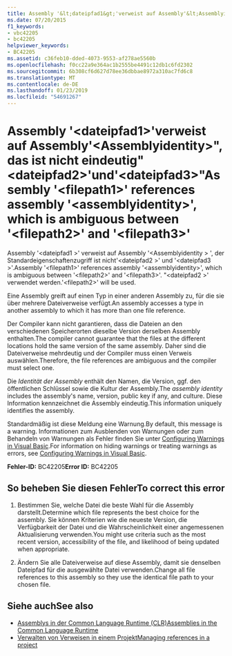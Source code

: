 ```yaml
---
title: Assembly '&lt;dateipfad1&gt;'verweist auf Assembly'&lt;Assemblyidentity&gt;", das ist nicht eindeutig"&lt;dateipfad2&gt;'und'&lt;dateipfad3&gt;"
ms.date: 07/20/2015
f1_keywords:
- vbc42205
- bc42205
helpviewer_keywords:
- BC42205
ms.assetid: c36feb10-dded-4073-9553-af278ae5560b
ms.openlocfilehash: f0cc22a9e364ac1b2555be4491c12db1c6fd2302
ms.sourcegitcommit: 6b308cf6d627d78ee36dbbae8972a310ac7fd6c8
ms.translationtype: MT
ms.contentlocale: de-DE
ms.lasthandoff: 01/23/2019
ms.locfileid: "54691267"
---
```

# <a name="assembly-ltfilepath1gt-references-assembly-ltassemblyidentitygt-which-is-ambiguous-between-ltfilepath2gt-and-ltfilepath3gt"></a><span data-ttu-id="65553-102">Assembly '&lt;dateipfad1&gt;'verweist auf Assembly'&lt;Assemblyidentity&gt;", das ist nicht eindeutig"&lt;dateipfad2&gt;'und'&lt;dateipfad3&gt;"</span><span class="sxs-lookup"><span data-stu-id="65553-102">Assembly '&lt;filepath1&gt;' references assembly '&lt;assemblyidentity&gt;', which is ambiguous between '&lt;filepath2&gt;' and '&lt;filepath3&gt;'</span></span>
<span data-ttu-id="65553-103">Assembly '\<dateipfad1 >' verweist auf Assembly '\<Assemblyidentity > ', der Standardeigenschaftenzugriff ist nicht'\<dateipfad2 >' und '\<dateipfad3 >'.</span><span class="sxs-lookup"><span data-stu-id="65553-103">Assembly '\<filepath1>' references assembly '\<assemblyidentity>', which is ambiguous between '\<filepath2>' and '\<filepath3>'.</span></span> <span data-ttu-id="65553-104">"\<dateipfad2 >' verwendet werden.</span><span class="sxs-lookup"><span data-stu-id="65553-104">'\<filepath2>' will be used.</span></span>  
  
 <span data-ttu-id="65553-105">Eine Assembly greift auf einen Typ in einer anderen Assembly zu, für die sie über mehrere Dateiverweise verfügt.</span><span class="sxs-lookup"><span data-stu-id="65553-105">An assembly accesses a type in another assembly to which it has more than one file reference.</span></span>  
  
 <span data-ttu-id="65553-106">Der Compiler kann nicht garantieren, dass die Dateien an den verschiedenen Speicherorten dieselbe Version derselben Assembly enthalten.</span><span class="sxs-lookup"><span data-stu-id="65553-106">The compiler cannot guarantee that the files at the different locations hold the same version of the same assembly.</span></span> <span data-ttu-id="65553-107">Daher sind die Dateiverweise mehrdeutig und der Compiler muss einen Verweis auswählen.</span><span class="sxs-lookup"><span data-stu-id="65553-107">Therefore, the file references are ambiguous and the compiler must select one.</span></span>  
  
 <span data-ttu-id="65553-108">Die *Identität der Assembly* enthält den Namen, die Version, ggf. den öffentlichen Schlüssel sowie die Kultur der Assembly.</span><span class="sxs-lookup"><span data-stu-id="65553-108">The *assembly identity* includes the assembly's name, version, public key if any, and culture.</span></span> <span data-ttu-id="65553-109">Diese Information kennzeichnet die Assembly eindeutig.</span><span class="sxs-lookup"><span data-stu-id="65553-109">This information uniquely identifies the assembly.</span></span>  
  
 <span data-ttu-id="65553-110">Standardmäßig ist diese Meldung eine Warnung.</span><span class="sxs-lookup"><span data-stu-id="65553-110">By default, this message is a warning.</span></span> <span data-ttu-id="65553-111">Informationen zum Ausblenden von Warnungen oder zum Behandeln von Warnungen als Fehler finden Sie unter [Configuring Warnings in Visual Basic](/visualstudio/ide/configuring-warnings-in-visual-basic).</span><span class="sxs-lookup"><span data-stu-id="65553-111">For information on hiding warnings or treating warnings as errors, see [Configuring Warnings in Visual Basic](/visualstudio/ide/configuring-warnings-in-visual-basic).</span></span>  
  
 <span data-ttu-id="65553-112">**Fehler-ID:** BC42205</span><span class="sxs-lookup"><span data-stu-id="65553-112">**Error ID:** BC42205</span></span>  
  
## <a name="to-correct-this-error"></a><span data-ttu-id="65553-113">So beheben Sie diesen Fehler</span><span class="sxs-lookup"><span data-stu-id="65553-113">To correct this error</span></span>  
  
1.  <span data-ttu-id="65553-114">Bestimmen Sie, welche Datei die beste Wahl für die Assembly darstellt.</span><span class="sxs-lookup"><span data-stu-id="65553-114">Determine which file represents the best choice for the assembly.</span></span> <span data-ttu-id="65553-115">Sie können Kriterien wie die neueste Version, die Verfügbarkeit der Datei und die Wahrscheinlichkeit einer angemessenen Aktualisierung verwenden.</span><span class="sxs-lookup"><span data-stu-id="65553-115">You might use criteria such as the most recent version, accessibility of the file, and likelihood of being updated when appropriate.</span></span>  
  
2.  <span data-ttu-id="65553-116">Ändern Sie alle Dateiverweise auf diese Assembly, damit sie denselben Dateipfad für die ausgewählte Datei verwenden.</span><span class="sxs-lookup"><span data-stu-id="65553-116">Change all file references to this assembly so they use the identical file path to your chosen file.</span></span>  
  
## <a name="see-also"></a><span data-ttu-id="65553-117">Siehe auch</span><span class="sxs-lookup"><span data-stu-id="65553-117">See also</span></span>
- [<span data-ttu-id="65553-118">Assemblys in der Common Language Runtime (CLR)</span><span class="sxs-lookup"><span data-stu-id="65553-118">Assemblies in the Common Language Runtime</span></span>](../../framework/app-domains/assemblies-in-the-common-language-runtime.md)
- [<span data-ttu-id="65553-119">Verwalten von Verweisen in einem Projekt</span><span class="sxs-lookup"><span data-stu-id="65553-119">Managing references in a project</span></span>](/visualstudio/ide/managing-references-in-a-project)
